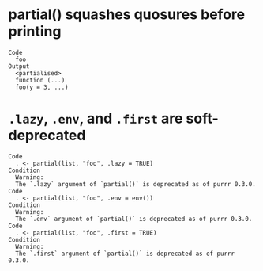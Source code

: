 # partial() squashes quosures before printing

    Code
      foo
    Output
      <partialised>
      function (...) 
      foo(y = 3, ...)

# `.lazy`, `.env`, and `.first` are soft-deprecated

    Code
      . <- partial(list, "foo", .lazy = TRUE)
    Condition
      Warning:
      The `.lazy` argument of `partial()` is deprecated as of purrr 0.3.0.
    Code
      . <- partial(list, "foo", .env = env())
    Condition
      Warning:
      The `.env` argument of `partial()` is deprecated as of purrr 0.3.0.
    Code
      . <- partial(list, "foo", .first = TRUE)
    Condition
      Warning:
      The `.first` argument of `partial()` is deprecated as of purrr 0.3.0.

